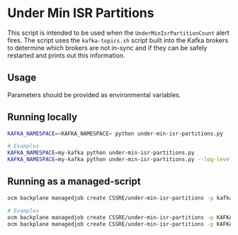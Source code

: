 # Under Min ISR Partitions

This script is intended to be used when the `UnderMinIsrPartitionCount` alert fires. The script uses the `kafka-topics.sh` script built into the Kafka brokers to determine which brokers are not in-sync and if they can be safely restarted and prints out this information.

## Usage
Parameters should be provided as environmental variables.

## Running locally
```bash
KAFKA_NAMESPACE=<KAFKA_NAMESPACE> python under-min-isr-partitions.py

# Examples
KAFKA_NAMESPACE=my-kafka python under-min-isr-partitions.py
KAFKA_NAMESPACE=my-kafka python under-min-isr-partitions.py --log-level=debug

```

## Running as a managed-script


```bash
ocm backplane managedjob create CSSRE/under-min-isr-partitions -p kafka_namespace=<KAFKA_NAMESPACE> [LOG_LEVEL=<LOG_LEVEL>]

# Examples
ocm backplane managedjob create CSSRE/under-min-isr-partitions -p KAFKA_NAMESPACE=<KAFKA_NAMESPACE>
ocm backplane managedjob create CSSRE/under-min-isr-partitions -p KAFKA_NAMESPACE=<KAFKA_NAMESPACE> -p LOG_LEVEL=debug
```
